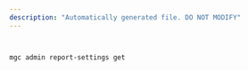 ```yaml
---
description: "Automatically generated file. DO NOT MODIFY"
---
```


```bash


mgc admin report-settings get

```